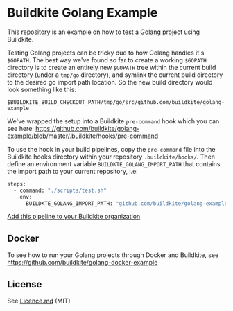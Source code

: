 # Buildkite Golang Example

This repository is an example on how to test a Golang project using Buildkite.

Testing Golang projects can be tricky due to how Golang handles it's `$GOPATH`.
The best way we've found so far to create a working `$GOPATH` directory is to
create an entirely new `$GOPATH` tree within the current build directory (under
a `tmp/go` directory), and symlink the current build directory to the desired
go import path location. So the new build directory would look something like
this:

`$BUILDKITE_BUILD_CHECKOUT_PATH/tmp/go/src/github.com/buildkite/golang-example`

We've wrapped the setup into a Buildkite `pre-command` hook which you can see here:
https://github.com/buildkite/golang-example/blob/master/.buildkite/hooks/pre-command

To use the hook in your build pipelines, copy the `pre-command` file into the
Buildkite hooks directory within your repository `.buildkite/hooks/`. Then
define an environment variable `BUILDKTE_GOLANG_IMPORT_PATH` that contains the
import path to your current repository, i.e:

```bash
steps:
  - command: "./scripts/test.sh"
    env:
      BUILDKTE_GOLANG_IMPORT_PATH: "github.com/buildkite/golang-example"
```

[Add this pipeline to your Buildkite organization](https://buildkite.com/new)

## Docker

To see how to run your Golang projects through Docker and Buildkite, see https://github.com/buildkite/golang-docker-example

## License

See [Licence.md](Licence.md) (MIT)
